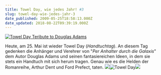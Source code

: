 ```yaml
---
title: Towel Day, wie jedes Jahr! #3
slug: towel-day-wie-jedes-jahr-3
date_published: 2009-05-25T18:58:13.000Z
date_updated: 2018-08-22T09:39:19.000Z
---
```


[![Towel Day Teribute to Douglas Adams](//picdump.thafaker.de/2007/05/towelday.gif)](http://congressradio.de/culture/towel-day-2007/)

Heute, am 25. Mai ist wieder Towel Day (*Handtuchtag*). An diesem Tag gedenken die Anhänger und Verehrer von "*Per Anhalter durch die Galaxis*" dem Autor Douglas Adams und seinen fantasiereichen Ideen, in dem sie stets ein Handtuch mit sich herum tragen. Genau wie es die Helden der Romanreihe, Arthur Dent und Ford Prefect, taten.
![](//img254.imageshack.us/img254/5904/5678214536016f8amph1.jpg)![Towel Day](//img254.imageshack.us/img254/6089/towelday2006zh9.jpg)![](//img515.imageshack.us/img515/2759/answernz0.jpg)
